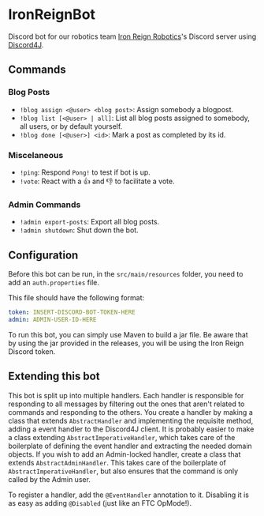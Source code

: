# IronReignBot
Discord bot for our robotics team [Iron Reign Robotics](https://github.com/IronReign)'s Discord server using [Discord4J](https://github.com/discord4j/discord4j).

## Commands

### Blog Posts
- `!blog assign <@user> <blog post>`: Assign somebody a blogpost.
- `!blog list [<@user> | all]`: List all blog posts assigned to somebody, all users, or by default yourself.
- `!blog done [<@user>] <id>`: Mark a post as completed by its id.

### Miscelaneous
- `!ping`: Respond `Pong!` to test if bot is up.
- `!vote`: React with a :thumbsup: and :thumbsdown: to facilitate a vote.

### Admin Commands
- `!admin export-posts`: Export all blog posts.
- `!admin shutdown`: Shut down the bot.

## Configuration

Before this bot can be run, in the `src/main/resources` folder, you need to add an `auth.properties` file.

This file should have the following format:

```yaml
token: INSERT-DISCORD-BOT-TOKEN-HERE
admin: ADMIN-USER-ID-HERE
```

To run this bot, you can simply use Maven to build a jar file. Be aware that by using the jar provided in the releases, you will be using the Iron Reign Discord token.

## Extending this bot

This bot is split up into multiple handlers. Each handler is responsible for responding to all messages by filtering out the ones that aren't related to commands and responding to the others.
You create a handler by making a class that extends `AbstractHandler` and implementing the requisite method, adding a event handler to the Discord4J client.
It is probably easier to make a class extending `AbstractImperativeHandler`, which takes care of the boilerplate of defining the event handler and extracting the needed domain objects.
If you wish to add an Admin-locked handler, create a class that extends `AbstractAdminHandler`. This takes care of the boilerplate of `AbstractImperativeHandler`, but also ensures that the command is only called by the Admin user.

To register a handler, add the `@EventHandler` annotation to it. Disabling it is as easy as adding `@Disabled` (just like an FTC OpMode!).
